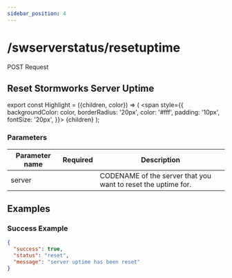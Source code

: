 ```yaml
---
sidebar_position: 4
---
```


# /swserverstatus/resetuptime

<Highlight color="#F39C12">POST Request</Highlight>


## Reset Stormworks Server Uptime


export const Highlight = ({children, color}) => (
  <span
    style={{
      backgroundColor: color,
      borderRadius: '20px',
      color: '#fff',
      padding: '10px',
      fontSize: '20px',
    }}>
    {children}
  </span>
);

### Parameters

| Parameter name    | Required     | Description                                                   |
|-------------------|:--------------:|---------------------------------------------------------------|
| server            | <i class="fas fa-fw fa-check-circle text-success"></i>           | CODENAME of the server that you want to reset the uptime for. |

## Examples
### Success Example
```json
{
  "success": true,
  "status": "reset",
  "message": "server uptime has been reset"
}
```